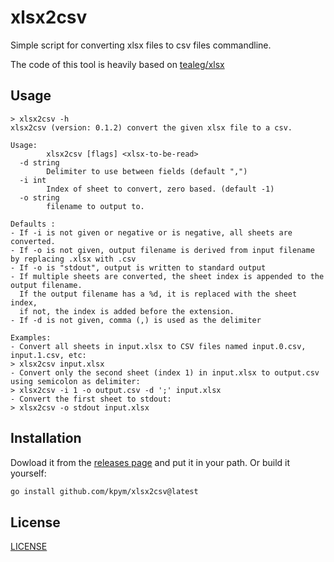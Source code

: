# xlsx2csv
Simple script for converting xlsx files to csv files commandline. 

The code of this tool is heavily based on [tealeg/xlsx](https://github.com/tealeg/xlsx2csv)

## Usage
```
> xlsx2csv -h
xlsx2csv (version: 0.1.2) convert the given xlsx file to a csv.

Usage:
        xlsx2csv [flags] <xlsx-to-be-read>
  -d string
        Delimiter to use between fields (default ",")
  -i int
        Index of sheet to convert, zero based. (default -1)
  -o string
        filename to output to.

Defaults :
- If -i is not given or negative or is negative, all sheets are converted.       
- If -o is not given, output filename is derived from input filename by replacing .xlsx with .csv
- If -o is "stdout", output is written to standard output
- If multiple sheets are converted, the sheet index is appended to the output filename.
  If the output filename has a %d, it is replaced with the sheet index,
  if not, the index is added before the extension.
- If -d is not given, comma (,) is used as the delimiter

Examples:
- Convert all sheets in input.xlsx to CSV files named input.0.csv, input.1.csv, etc:
> xlsx2csv input.xlsx
- Convert only the second sheet (index 1) in input.xlsx to output.csv using semicolon as delimiter:
> xlsx2csv -i 1 -o output.csv -d ';' input.xlsx
- Convert the first sheet to stdout:
> xlsx2csv -o stdout input.xlsx
```

## Installation

Dowload it from the [releases page](https://github.com/kpym/xlsx2csv/releases) and put it in your path.
Or build it yourself:

```bash
go install github.com/kpym/xlsx2csv@latest
```

## License

[LICENSE](LICENSE)